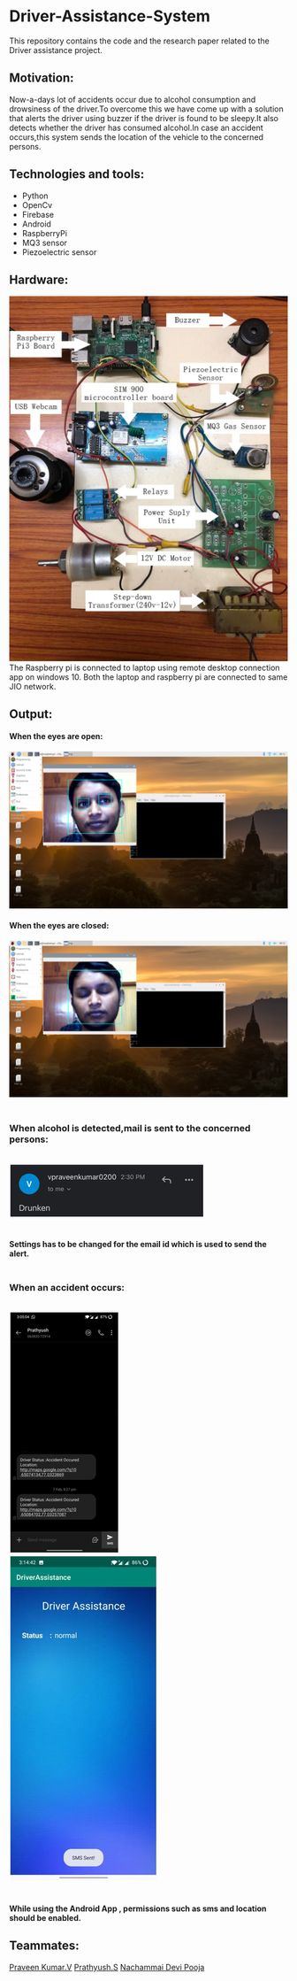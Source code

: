 # Driver-Assistance-System
This repository contains the code and the research paper related to the Driver assistance project.
## Motivation:
Now-a-days lot of accidents occur due to alcohol consumption and drowsiness of the driver.To overcome this we have come up with a solution that alerts the driver using buzzer if the driver is found to be sleepy.It also detects whether the driver has consumed alcohol.In case an accident occurs,this system sends the location of the vehicle to the concerned persons.
## Technologies and tools:
* Python
* OpenCv
* Firebase
* Android
* RaspberryPi
* MQ3 sensor
* Piezoelectric sensor
## Hardware:
![](Output%20images/image--020.jpg)
The Raspberry pi is connected to laptop using remote desktop connection app on windows 10.
Both the laptop and raspberry pi are connected to same JIO network.
## Output:
#### When the eyes are open:
![](Output%20images/192.168.43.100%20-%20Remote%20Desktop%20Connection%2021-02-2021%202.42.33%20PM.png)
#### When the eyes are closed:
![](Output%20images/192.168.43.100%20-%20Remote%20Desktop%20Connection%2021-02-2021%202.42.44%20PM.png)
### <br>When alcohol is detected,mail is sent to the concerned persons:
<br>![](Output%20images/image--025.png)
#### <br>Settings has to be changed for the email id which is used to send the alert.
### <br>When an accident occurs:
<br>![](Output%20images/image--026.png)
<br>![](Output%20images/image--029.jpg)
#### <br>While using the Android App , permissions such as sms and location should be enabled.
 ## Teammates:
 [Praveen Kumar.V](https://github.com/praveenkumar0211)
 [Prathyush.S](https://github.com/prathyush2510)
 [Nachammai Devi Pooja](https://github.com/NachammaiPooja)
